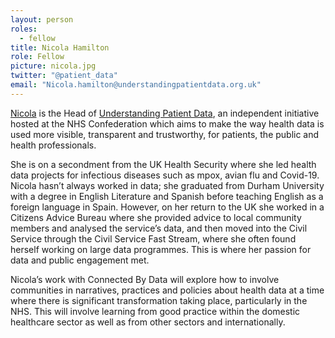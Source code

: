 ```yaml
---
layout: person
roles:
  - fellow
title: Nicola Hamilton
role: Fellow
picture: nicola.jpg
twitter: "@patient_data"
email: "Nicola.hamilton@understandingpatientdata.org.uk"
---
```

[Nicola](https://www.linkedin.com/in/nicola-hamilton-025b885a/) is the Head of [Understanding Patient Data](https://understandingpatientdata.org.uk/), an independent initiative hosted at the NHS Confederation which aims to make the way health data is used more visible, transparent and trustworthy, for patients, the public and health professionals. 

<!--more-->

She is on a secondment from the UK Health Security where she led health data projects for infectious diseases such as mpox, avian flu and Covid-19. Nicola hasn’t always worked in data; she graduated from Durham University with a degree in English Literature and Spanish before teaching English as a foreign language in Spain. However, on her return to the UK she worked in a Citizens Advice Bureau where she provided advice to local community members and analysed the service’s data, and then moved into the Civil Service through the Civil Service Fast Stream, where she often found herself working on large data programmes. This is where her passion for data and public engagement met.

Nicola’s work with Connected By Data will explore how to involve communities in narratives, practices and policies about health data at a time where there is significant transformation taking place, particularly in the NHS. This will involve learning from good practice within the domestic healthcare sector as well as from other sectors and internationally.  
